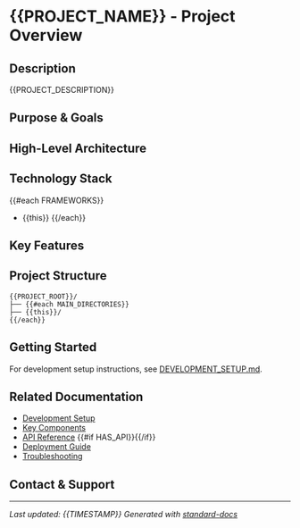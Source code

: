 # {{PROJECT_NAME}} - Project Overview

## Description
{{PROJECT_DESCRIPTION}}

## Purpose & Goals
<!-- What problem does this project solve? What are its main objectives? -->

## High-Level Architecture
<!-- Describe the overall system architecture, main components, and how they interact -->

## Technology Stack
{{#each FRAMEWORKS}}
- {{this}}
{{/each}}

## Key Features
<!-- List the main features and capabilities of this project -->

## Project Structure
```
{{PROJECT_ROOT}}/
├── {{#each MAIN_DIRECTORIES}}
├── {{this}}/
{{/each}}
```

## Getting Started
For development setup instructions, see [DEVELOPMENT_SETUP.md](./DEVELOPMENT_SETUP.md).

## Related Documentation
- [Development Setup](./DEVELOPMENT_SETUP.md)
- [Key Components](./KEY_COMPONENTS.md)
- [API Reference](./API_REFERENCE.md) {{#if HAS_API}}{{/if}}
- [Deployment Guide](./DEPLOYMENT_GUIDE.md)
- [Troubleshooting](./TROUBLESHOOTING.md)

## Contact & Support
<!-- Project maintainers, support channels, etc. -->

---
*Last updated: {{TIMESTAMP}}*
*Generated with [standard-docs](https://github.com/johnplummer/standard-docs)*
